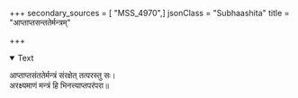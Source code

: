 +++
secondary_sources = [ "MSS_4970",]
jsonClass = "Subhaashita"
title = "आप्ताप्तसन्ततेर्मन्त्रम्"

+++

<details open><summary>Text</summary>

आप्ताप्तसंततेर्मन्त्रं संरक्षेत् तत्परस्तु सः।  
अरक्ष्यमाणं मन्त्रं हि भिनत्त्याप्तपरंपरा॥
</details>
